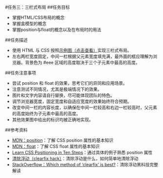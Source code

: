 #任务三：三栏式布局
##任务目标
* 掌握HTML/CSS布局的概念<br/>
* 掌握盒模型的概念<br/>
* 掌握position与float的概念以及在布局时的用法<br/>
  
##任务描述
* 使用 HTML 与 CSS 按照[示例图（点击查看）](http://7xrp04.com1.z0.glb.clouddn.com/task_1_3_1.png)实现三栏式布局。<br/>
* 左右两栏宽度固定，中间一栏根据父元素宽度填充满，最外面的框应理解为浏览器。背景色为 #eee 区域的高度取决于三个子元素中最高的高度。<br/>
  
##任务注意事项
* 尝试 position 和 float 的效果，思考它们的异同和应用场景。<br/>
* 注意测试不同情况，尤其是极端情况下的效果。<br/>
* 图片和文字内容请自行替换，尽可能体现团队的特色。<br/>
* 调节浏览器宽度，固定宽度和自适应宽度的效果始终符合预期。<br/>
* 改变中间一栏的内容长度，以确保在中间一栏较高和右边一栏较高时，父元素的高度始终为子元素中最高的高度。<br/>
* 其他效果图中给出的标识均被正确地实现。<br/>
  
##参考资料
* [MDN：position](https://developer.mozilla.org/zh-CN/docs/Web/CSS/position)：了解 CSS position 属性的基本知识<br/>
* [MDN：float](https://developer.mozilla.org/en-US/docs/Web/CSS/float)：了解 CSS float 属性的基本知识<br/>
* [Learn CSS Positioning in Ten Steps](http://www.barelyfitz.com/screencast/html-training/css/positioning/)：通过具体的例子熟悉 position 属性<br/>
* [清除浮动（clearfix hack）](http://zh.learnlayout.com/clearfix.html)：清除浮动是什么，如何简单地清除浮动<br/>
* [StackOverflow：Which method of ‘clearfix’ is best?](http://stackoverflow.com/questions/211383/which-method-of-clearfix-is-best)：清除浮动黑科技完整解读<br/>
